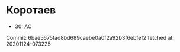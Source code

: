 # Коротаев
- [30: AC](30.md)

Commit: 6bae5675fad8bd689caebe0a0f2a92b3f6ebfef2
 fetched at: 20201124-073225
